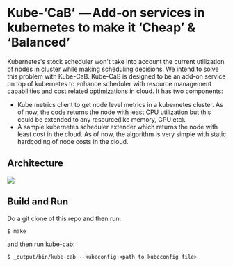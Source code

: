 # Kube-‘CaB’  — Add-on services in kubernetes to make it ‘Cheap’ & ‘Balanced’
Kubernetes's stock scheduler won't take into account the current utilization of nodes in cluster while making scheduling decisions. We intend to solve this problem with Kube-CaB. Kube-CaB is designed to be an add-on service on top of kubernetes to enhance scheduler with resource management capabilities and cost related optimizations in cloud. It has two components:
- Kube metrics client to get node level metrics in a kubernetes cluster. As of now, the code returns the node with least CPU utilization but this could be extended to any resource(like memory, GPU etc).
- A sample kubernetes scheduler extender which returns the node with least cost in the cloud. As of now, the algorithm is very simple with static hardcoding of node costs in the cloud.

## Architecture

![](https://github.com/ravisantoshgudimetla/kube-CaB/blob/master/Kube-CaB%20Arch.png)

## Build and Run

 Do a git clone of this repo and then run:

```
$ make
```
and then run kube-cab:

```
$ _output/bin/kube-cab --kubeconfig <path to kubeconfig file>
```



